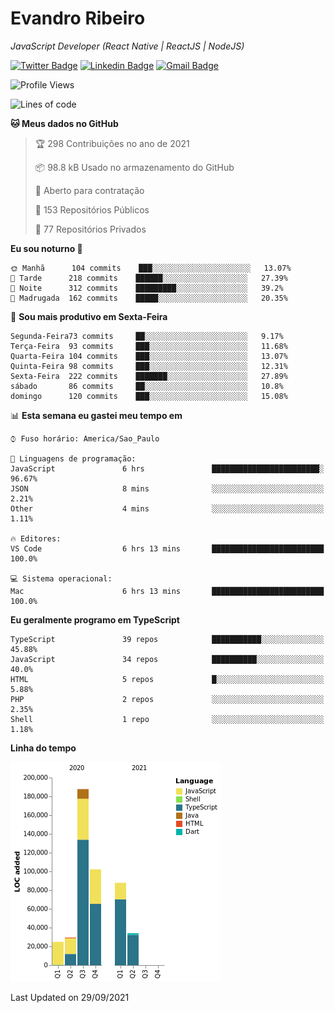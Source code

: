 # Evandro **Ribeiro**

*JavaScript Developer (React Native | ReactJS | NodeJS)*

[![Twitter Badge](https://img.shields.io/badge/-@ribeiroevandro-201B2D?style=flat-square&labelColor=201B2D&logo=twitter&logoColor=white&link=https://twitter.com/ribeiroevandro)](https://twitter.com/ribeiroevandro) 
[![Linkedin Badge](https://img.shields.io/badge/-Evandro%20Ribeiro-201B2D?style=flat-square&logo=Linkedin&logoColor=white&link=https://www.linkedin.com/in/ribeiroevandro)](https://www.linkedin.com/in/ribeiroevandro) 
[![Gmail Badge](https://img.shields.io/badge/-oi@ribeiroevandro.com.br-201B2D?style=flat-square&logo=Gmail&logoColor=white&link=mailto:oi@ribeiroevandro.com.br)](mailto:oi@ribeiroevandro.com.br)


<!--START_SECTION:waka-->
![Profile Views](http://img.shields.io/badge/Visualizac%C3%B5es%20do%20perfil-0-blue)

![Lines of code](https://img.shields.io/badge/Desde%20o%20Hello%20World%20eu%20escrevi-466053%20linhas%20de%20c%C3%B3digo-blue)

**🐱 Meus dados no GitHub** 

> 🏆 298 Contribuições no ano de 2021
 > 
> 📦 98.8 kB Usado no armazenamento do GitHub 
 > 
> 💼 Aberto para contratação
 > 
> 📜 153 Repositórios Públicos 
 > 
> 🔑 77 Repositórios Privados  
 > 
**Eu sou noturno 🦉** 

```text
🌞 Manhã      104 commits    ███░░░░░░░░░░░░░░░░░░░░░░   13.07% 
🌆 Tarde      218 commits    ██████░░░░░░░░░░░░░░░░░░░   27.39% 
🌃 Noite      312 commits    █████████░░░░░░░░░░░░░░░░   39.2% 
🌙 Madrugada  162 commits    █████░░░░░░░░░░░░░░░░░░░░   20.35%

```
📅 **Sou mais produtivo em Sexta-Feira** 

```text
Segunda-Feira73 commits     ██░░░░░░░░░░░░░░░░░░░░░░░   9.17% 
Terça-Feira  93 commits     ███░░░░░░░░░░░░░░░░░░░░░░   11.68% 
Quarta-Feira 104 commits    ███░░░░░░░░░░░░░░░░░░░░░░   13.07% 
Quinta-Feira 98 commits     ███░░░░░░░░░░░░░░░░░░░░░░   12.31% 
Sexta-Feira  222 commits    ███████░░░░░░░░░░░░░░░░░░   27.89% 
sábado       86 commits     ██░░░░░░░░░░░░░░░░░░░░░░░   10.8% 
domingo      120 commits    ███░░░░░░░░░░░░░░░░░░░░░░   15.08%

```


📊 **Esta semana eu gastei meu tempo em** 

```text
⌚︎ Fuso horário: America/Sao_Paulo

💬 Linguagens de programação: 
JavaScript               6 hrs               ████████████████████████░   96.67% 
JSON                     8 mins              ░░░░░░░░░░░░░░░░░░░░░░░░░   2.21% 
Other                    4 mins              ░░░░░░░░░░░░░░░░░░░░░░░░░   1.11%

🔥 Editores: 
VS Code                  6 hrs 13 mins       █████████████████████████   100.0%

💻 Sistema operacional: 
Mac                      6 hrs 13 mins       █████████████████████████   100.0%

```

**Eu geralmente programo em TypeScript** 

```text
TypeScript               39 repos            ███████████░░░░░░░░░░░░░░   45.88% 
JavaScript               34 repos            ██████████░░░░░░░░░░░░░░░   40.0% 
HTML                     5 repos             █░░░░░░░░░░░░░░░░░░░░░░░░   5.88% 
PHP                      2 repos             ░░░░░░░░░░░░░░░░░░░░░░░░░   2.35% 
Shell                    1 repo              ░░░░░░░░░░░░░░░░░░░░░░░░░   1.18%

```


**Linha do tempo**

![Chart not found](https://raw.githubusercontent.com/ribeiroevandro/ribeiroevandro/master/charts/bar_graph.png) 


 Last Updated on 29/09/2021
<!--END_SECTION:waka-->
